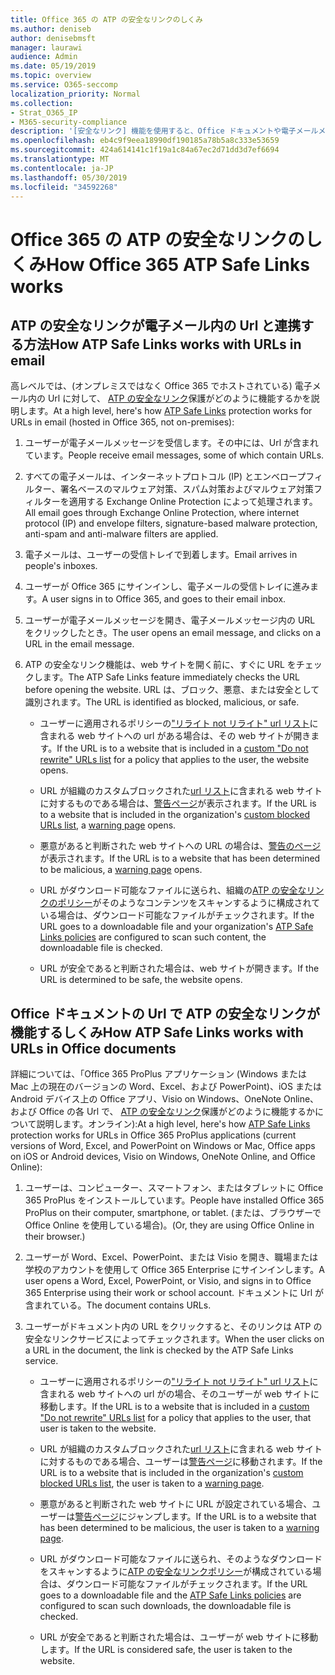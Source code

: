 ```yaml
---
title: Office 365 の ATP の安全なリンクのしくみ
ms.author: deniseb
author: denisebmsft
manager: laurawi
audience: Admin
ms.date: 05/19/2019
ms.topic: overview
ms.service: O365-seccomp
localization_priority: Normal
ms.collection:
- Strat_O365_IP
- M365-security-compliance
description: '[安全なリンク] 機能を使用すると、Office ドキュメントや電子メールメッセージ内のハイパーリンクの時間を確認できます。 ATP の安全なリンクのしくみについては、この記事をお読みください。'
ms.openlocfilehash: eb4c9f9eea18990df190185a78b5a8c333e53659
ms.sourcegitcommit: 424a614141c1f19a1c84a67ec2d71dd3d7ef6694
ms.translationtype: MT
ms.contentlocale: ja-JP
ms.lasthandoff: 05/30/2019
ms.locfileid: "34592268"
---
```

# <a name="how-office-365-atp-safe-links-works"></a><span data-ttu-id="e71cc-104">Office 365 の ATP の安全なリンクのしくみ</span><span class="sxs-lookup"><span data-stu-id="e71cc-104">How Office 365 ATP Safe Links works</span></span>
         
## <a name="how-atp-safe-links-works-with-urls-in-email"></a><span data-ttu-id="e71cc-105">ATP の安全なリンクが電子メール内の Url と連携する方法</span><span class="sxs-lookup"><span data-stu-id="e71cc-105">How ATP Safe Links works with URLs in email</span></span>

<span data-ttu-id="e71cc-106">高レベルでは、(オンプレミスではなく Office 365 でホストされている) 電子メール内の Url に対して、 [ATP の安全なリンク](atp-safe-links.md)保護がどのように機能するかを説明します。</span><span class="sxs-lookup"><span data-stu-id="e71cc-106">At a high level, here's how [ATP Safe Links](atp-safe-links.md) protection works for URLs in email (hosted in Office 365, not on-premises):</span></span>
  
1. <span data-ttu-id="e71cc-107">ユーザーが電子メールメッセージを受信します。その中には、Url が含まれています。</span><span class="sxs-lookup"><span data-stu-id="e71cc-107">People receive email messages, some of which contain URLs.</span></span>
    
2. <span data-ttu-id="e71cc-108">すべての電子メールは、インターネットプロトコル (IP) とエンベロープフィルター、署名ベースのマルウェア対策、スパム対策およびマルウェア対策フィルターを適用する Exchange Online Protection によって処理されます。</span><span class="sxs-lookup"><span data-stu-id="e71cc-108">All email goes through Exchange Online Protection, where internet protocol (IP) and envelope filters, signature-based malware protection, anti-spam and anti-malware filters are applied.</span></span> 
    
3. <span data-ttu-id="e71cc-109">電子メールは、ユーザーの受信トレイで到着します。</span><span class="sxs-lookup"><span data-stu-id="e71cc-109">Email arrives in people's inboxes.</span></span>
    
4. <span data-ttu-id="e71cc-110">ユーザーが Office 365 にサインインし、電子メールの受信トレイに進みます。</span><span class="sxs-lookup"><span data-stu-id="e71cc-110">A user signs in to Office 365, and goes to their email inbox.</span></span>
    
5. <span data-ttu-id="e71cc-111">ユーザーが電子メールメッセージを開き、電子メールメッセージ内の URL をクリックしたとき。</span><span class="sxs-lookup"><span data-stu-id="e71cc-111">The user opens an email message, and clicks on a URL in the email message.</span></span>
    
6. <span data-ttu-id="e71cc-112">ATP の安全なリンク機能は、web サイトを開く前に、すぐに URL をチェックします。</span><span class="sxs-lookup"><span data-stu-id="e71cc-112">The ATP Safe Links feature immediately checks the URL before opening the website.</span></span> <span data-ttu-id="e71cc-113">URL は、ブロック、悪意、または安全として識別されます。</span><span class="sxs-lookup"><span data-stu-id="e71cc-113">The URL is identified as blocked, malicious, or safe.</span></span>
    
    - <span data-ttu-id="e71cc-114">ユーザーに適用されるポリシーの["リライト not リライト" url リスト](set-up-a-custom-do-not-rewrite-urls-list-with-atp.md)に含まれる web サイトへの url がある場合は、その web サイトが開きます。</span><span class="sxs-lookup"><span data-stu-id="e71cc-114">If the URL is to a website that is included in a [custom "Do not rewrite" URLs list](set-up-a-custom-do-not-rewrite-urls-list-with-atp.md) for a policy that applies to the user, the website opens.</span></span> 
    
    - <span data-ttu-id="e71cc-115">URL が組織のカスタムブロックされた[url リスト](set-up-a-custom-blocked-urls-list-wtih-atp.md)に含まれる web サイトに対するものである場合は、[警告ページ](atp-safe-links-warning-pages.md)が表示されます。</span><span class="sxs-lookup"><span data-stu-id="e71cc-115">If the URL is to a website that is included in the organization's [custom blocked URLs list](set-up-a-custom-blocked-urls-list-wtih-atp.md), a [warning page](atp-safe-links-warning-pages.md) opens.</span></span> 
    
    - <span data-ttu-id="e71cc-116">悪意があると判断された web サイトへの URL の場合は、[警告のページ](atp-safe-links-warning-pages.md)が表示されます。</span><span class="sxs-lookup"><span data-stu-id="e71cc-116">If the URL is to a website that has been determined to be malicious, a [warning page](atp-safe-links-warning-pages.md) opens.</span></span> 
    
    - <span data-ttu-id="e71cc-117">URL がダウンロード可能なファイルに送られ、組織の[ATP の安全なリンクのポリシー](set-up-atp-safe-links-policies.md)がそのようなコンテンツをスキャンするように構成されている場合は、ダウンロード可能なファイルがチェックされます。</span><span class="sxs-lookup"><span data-stu-id="e71cc-117">If the URL goes to a downloadable file and your organization's [ATP Safe Links policies](set-up-atp-safe-links-policies.md) are configured to scan such content, the downloadable file is checked.</span></span> 
    
    - <span data-ttu-id="e71cc-118">URL が安全であると判断された場合は、web サイトが開きます。</span><span class="sxs-lookup"><span data-stu-id="e71cc-118">If the URL is determined to be safe, the website opens.</span></span>
    
## <a name="how-atp-safe-links-works-with-urls-in-office-documents"></a><span data-ttu-id="e71cc-119">Office ドキュメントの Url で ATP の安全なリンクが機能するしくみ</span><span class="sxs-lookup"><span data-stu-id="e71cc-119">How ATP Safe Links works with URLs in Office documents</span></span>

<span data-ttu-id="e71cc-120">詳細については、「Office 365 ProPlus アプリケーション (Windows または Mac 上の現在のバージョンの Word、Excel、および PowerPoint)、iOS または Android デバイス上の Office アプリ、Visio on Windows、OneNote Online、および Office の各 Url で、 [ATP の安全なリンク](atp-safe-links.md)保護がどのように機能するかについて説明します。オンライン):</span><span class="sxs-lookup"><span data-stu-id="e71cc-120">At a high level, here's how [ATP Safe Links](atp-safe-links.md) protection works for URLs in Office 365 ProPlus applications (current versions of Word, Excel, and PowerPoint on Windows or Mac, Office apps on iOS or Android devices, Visio on Windows, OneNote Online, and Office Online):</span></span>
  
1. <span data-ttu-id="e71cc-121">ユーザーは、コンピューター、スマートフォン、またはタブレットに Office 365 ProPlus をインストールしています。</span><span class="sxs-lookup"><span data-stu-id="e71cc-121">People have installed Office 365 ProPlus on their computer, smartphone, or tablet.</span></span> <span data-ttu-id="e71cc-122">(または、ブラウザーで Office Online を使用している場合)。</span><span class="sxs-lookup"><span data-stu-id="e71cc-122">(Or, they are using Office Online in their browser.)</span></span>
    
2. <span data-ttu-id="e71cc-123">ユーザーが Word、Excel、PowerPoint、または Visio を開き、職場または学校のアカウントを使用して Office 365 Enterprise にサインインします。</span><span class="sxs-lookup"><span data-stu-id="e71cc-123">A user opens a Word, Excel, PowerPoint, or Visio, and signs in to Office 365 Enterprise using their work or school account.</span></span> <span data-ttu-id="e71cc-124">ドキュメントに Url が含まれている。</span><span class="sxs-lookup"><span data-stu-id="e71cc-124">The document contains URLs.</span></span>
    
3. <span data-ttu-id="e71cc-125">ユーザーがドキュメント内の URL をクリックすると、そのリンクは ATP の安全なリンクサービスによってチェックされます。</span><span class="sxs-lookup"><span data-stu-id="e71cc-125">When the user clicks on a URL in the document, the link is checked by the ATP Safe Links service.</span></span>
    
      - <span data-ttu-id="e71cc-126">ユーザーに適用されるポリシーの["リライト not リライト" url リスト](set-up-a-custom-do-not-rewrite-urls-list-with-atp.md)に含まれる web サイトへの url がの場合、そのユーザーが web サイトに移動します。</span><span class="sxs-lookup"><span data-stu-id="e71cc-126">If the URL is to a website that is included in a [custom "Do not rewrite" URLs list](set-up-a-custom-do-not-rewrite-urls-list-with-atp.md) for a policy that applies to the user, that user is taken to the website.</span></span> 
    
      - <span data-ttu-id="e71cc-127">URL が組織のカスタムブロックされた[url リスト](set-up-a-custom-blocked-urls-list-wtih-atp.md)に含まれる web サイトに対するものである場合、ユーザーは[警告ページ](atp-safe-links-warning-pages.md)に移動されます。</span><span class="sxs-lookup"><span data-stu-id="e71cc-127">If the URL is to a website that is included in the organization's [custom blocked URLs list](set-up-a-custom-blocked-urls-list-wtih-atp.md), the user is taken to a [warning page](atp-safe-links-warning-pages.md).</span></span>
    
      - <span data-ttu-id="e71cc-128">悪意があると判断された web サイトに URL が設定されている場合、ユーザーは[警告ページ](atp-safe-links-warning-pages.md)にジャンプします。</span><span class="sxs-lookup"><span data-stu-id="e71cc-128">If the URL is to a website that has been determined to be malicious, the user is taken to a [warning page](atp-safe-links-warning-pages.md).</span></span>
    
      - <span data-ttu-id="e71cc-129">URL がダウンロード可能なファイルに送られ、そのようなダウンロードをスキャンするように[ATP の安全なリンクポリシー](set-up-atp-safe-links-policies.md)が構成されている場合は、ダウンロード可能なファイルがチェックされます。</span><span class="sxs-lookup"><span data-stu-id="e71cc-129">If the URL goes to a downloadable file and the [ATP Safe Links policies](set-up-atp-safe-links-policies.md) are configured to scan such downloads, the downloadable file is checked.</span></span> 
    
      - <span data-ttu-id="e71cc-130">URL が安全であると判断された場合は、ユーザーが web サイトに移動します。</span><span class="sxs-lookup"><span data-stu-id="e71cc-130">If the URL is considered safe, the user is taken to the website.</span></span>

